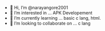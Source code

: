 - 👋 Hi, I’m @narayangore2001
- 👀 I’m interested in ... APK Developement
- 🌱 I’m currently learning ... basic c lang, html.
- 💞️ I’m looking to collaborate on ... c lang

<!---
narayangore2001/narayangore2001 is a ✨ special ✨ repository because its `README.md` (this file) appears on your GitHub profile.
You can click the Preview link to take a look at your changes.
--->
